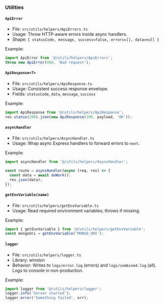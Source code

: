 ### Utilities

#### `ApiError`

- File: `src/utils/helpers/ApiErrors.ts`
- Usage: Throw HTTP-aware errors inside async handlers.
- Shape: `{ statusCode, message, success=false, errors=[], data=null }`

Example:
```ts
import ApiError from '@/utils/helpers/ApiErrors';
throw new ApiError(400, 'Bad request');
```

#### `ApiResponse<T>`

- File: `src/utils/helpers/ApiResponse.ts`
- Usage: Consistent success response envelope.
- Fields: `statusCode`, `data`, `message`, `success`

Example:
```ts
import ApiResponse from '@/utils/helpers/ApiResponse';
res.status(200).json(new ApiResponse(200, payload, 'OK'));
```

#### `asyncHandler`

- File: `src/utils/helpers/AsyncHandler.ts`
- Usage: Wrap async Express handlers to forward errors to `next`.

Example:
```ts
import asyncHandler from '@/utils/helpers/AsyncHandler';

const route = asyncHandler(async (req, res) => {
  const data = await doWork();
  res.json(data);
});
```

#### `getEnvVariable(name)`

- File: `src/utils/helpers/getEnvVariable.ts`
- Usage: Read required environment variables; throws if missing.

Example:
```ts
import { getEnvVariable } from '@/utils/helpers/getEnvVariable';
const mongoUri = getEnvVariable('MONGO_URI');
```

#### `logger`

- File: `src/utils/helpers/logger.ts`
- Library: winston
- Behavior: Writes to `logs/error.log` (errors) and `logs/combined.log` (all). Logs to console in non-production.

Example:
```ts
import logger from '@/utils/helpers/logger';
logger.info('Server started');
logger.error('Something failed', err);
```